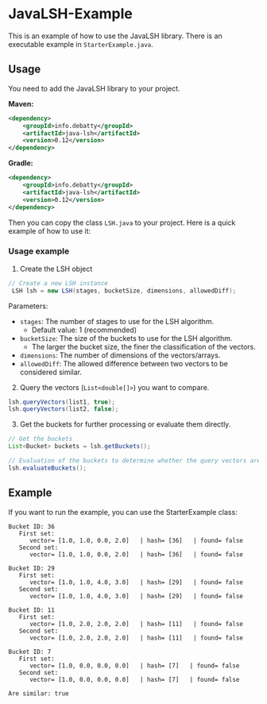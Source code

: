 # JavaLSH-Example

This is an example of how to use the JavaLSH library. There is an executable example in `StarterExample.java`.

## Usage

You need to add the JavaLSH library to your project. 

**Maven:** 
```xml
<dependency>
    <groupId>info.debatty</groupId>
    <artifactId>java-lsh</artifactId>
    <version>0.12</version>
</dependency>
```

**Gradle:**
```xml
<dependency>
    <groupId>info.debatty</groupId>
    <artifactId>java-lsh</artifactId>
    <version>0.12</version>
</dependency>
```

Then you can copy the class `LSH.java` to your project. Here is a quick example of how to use it:

### Usage example

1. Create the LSH object

```java
// Create a new LSH instance
 LSH lsh = new LSH(stages, bucketSize, dimensions, allowedDiff);
```
Parameters:
- `stages`: The number of stages to use for the LSH algorithm.
  - Default value: 1 (recommended)
- `bucketSize`: The size of the buckets to use for the LSH algorithm.
  - The larger the bucket size, the finer the classification of the vectors.
- `dimensions`: The number of dimensions of the vectors/arrays.
- `allowedDiff`: The allowed difference between two vectors to be considered similar.


2. Query the vectors (`List<double[]>`) you want to compare.
```java
lsh.queryVectors(list1, true);
lsh.queryVectors(list2, false);
```


3. Get the buckets for further processing or evaluate them directly.
```java
// Get the buckets
List<Bucket> buckets = lsh.getBuckets();

// Evaluation of the buckets to determine whether the query vectors are similar (true) or not (false)
lsh.evaluateBuckets();
```

## Example

If you want to run the example, you can use the StarterExample class:
```
Bucket ID: 36
   First set: 
      vector= [1.0, 1.0, 0.0, 2.0]   | hash= [36]   | found= false
   Second set: 
      vector= [1.0, 1.0, 0.0, 2.0]   | hash= [36]   | found= false

Bucket ID: 29
   First set: 
      vector= [1.0, 1.0, 4.0, 3.0]   | hash= [29]   | found= false
   Second set: 
      vector= [1.0, 1.0, 4.0, 3.0]   | hash= [29]   | found= false

Bucket ID: 11
   First set: 
      vector= [1.0, 2.0, 2.0, 2.0]   | hash= [11]   | found= false
   Second set: 
      vector= [1.0, 2.0, 2.0, 2.0]   | hash= [11]   | found= false

Bucket ID: 7
   First set: 
      vector= [1.0, 0.0, 0.0, 0.0]   | hash= [7]   | found= false
   Second set: 
      vector= [1.0, 0.0, 0.0, 0.0]   | hash= [7]   | found= false

Are similar: true
```
